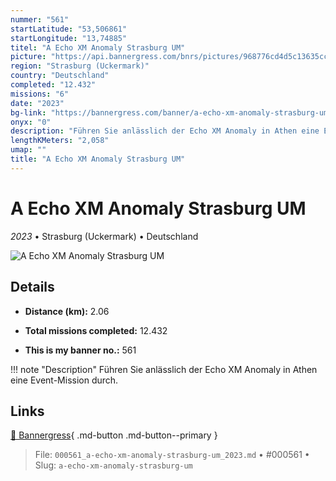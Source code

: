 ```yaml
---
nummer: "561"
startLatitude: "53,506861"
startLongitude: "13,74885"
titel: "A Echo XM Anomaly Strasburg UM"
picture: "https://api.bannergress.com/bnrs/pictures/968776cd4d5c13635cc58353173c3808"
region: "Strasburg (Uckermark)"
country: "Deutschland"
completed: "12.432"
missions: "6"
date: "2023"
bg-link: "https://bannergress.com/banner/a-echo-xm-anomaly-strasburg-um-381b"
onyx: "0"
description: "Führen Sie anlässlich der Echo XM Anomaly in Athen eine Event-Mission durch."
lengthKMeters: "2,058"
umap: ""
title: "A Echo XM Anomaly Strasburg UM"
---
```

# A Echo XM Anomaly Strasburg UM

*2023* • Strasburg (Uckermark) • Deutschland

![A Echo XM Anomaly Strasburg UM](https://api.bannergress.com/bnrs/pictures/968776cd4d5c13635cc58353173c3808)

## Details
- **Distance (km):** 2.06

- **Total missions completed:** 12.432
- **This is my banner no.:** 561


!!! note "Description"
    Führen Sie anlässlich der Echo XM Anomaly in Athen eine Event-Mission durch.



## Links
[🔗 Bannergress](https://bannergress.com/banner/a-echo-xm-anomaly-strasburg-um-381b){ .md-button .md-button--primary }



> File: `000561_a-echo-xm-anomaly-strasburg-um_2023.md` • #000561 • Slug: `a-echo-xm-anomaly-strasburg-um`
